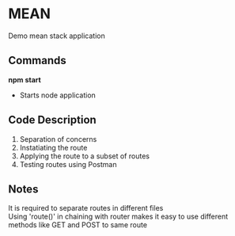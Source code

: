 # MEAN
Demo mean stack application

## Commands
__npm start__
- Starts node application

## Code Description
1. Separation of concerns
2. Instatiating the route
3. Applying the route to a subset of routes
4. Testing routes using Postman

## Notes
It is required to separate routes in different files  
Using 'route()' in chaining with router makes it easy to use different methods like GET and POST to same route
